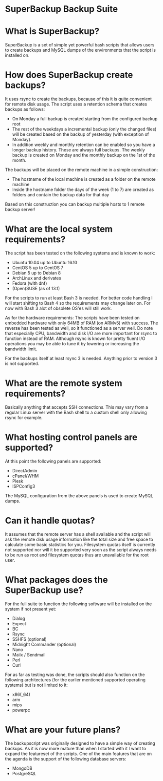 # SuperBackup Backup Suite

# What is SuperBackup?
SuperBackup is a set of simple yet powerful bash scripts that allows users to
create backups and MySQL dumps of the environments that the script is installed
on.

# How does SuperBackup create backups?
It uses rsync to create the backups, because of this it is quite convenient for
remote disk usage. The script uses a retention schema that creates backups as
follows:

* On Monday a full backup is created starting from the configured backup root
* The rest of the weekdays a incremental backup (only the changed files) will
be created based on the backup of yesterday (with exception of Monday).
* In addition weekly and monthly retention can be enabled so you have a longer
backup history. These are always full backups. The weekly backup is created on
Monday and the monthly backup on the 1st of the month.

The backups will be placed on the remote machine in a simple construction:

* The hostname of the local machine is created as a folder on the remote machine
* Inside the hostname folder the days of the week (1 to 7) are created as folders
and contain the backup data for that day

Based on this construction you can backup multiple hosts to 1 remote backup
server!

# What are the local system requirements?
The script has been tested on the following systems and is known to work:

* Ubuntu 10.04 up to Ubuntu 16.10
* CentOS 5 up to CentOS 7
* Debian 5 up to Debian 8
* ArchLinux and derivates
* Fedora (with dnf)
* (Open)SUSE (as of 13.1)

For the scripts to run at least Bash 3 is needed. For better code handling I
will start shifting to Bash 4 so the requirements may change later on. For now
with Bash 3 alot of obsolete OS'es will still work.

As for the hardware requirements: The scripts have been tested on embedded
hardware with only 64MB of RAM (on ARMv5) with success. The reverse has been tested as
well, so it functioned as a server well. Do note that especially CPU, bandwidth
and disk I/O are more important for rsync to function instead of RAM. Although
rsync is known for pretty fluent I/O operations you may be able to tune it
by lowering or increasing the bandwidth limit.

For the backups itself at least rsync 3 is needed. Anything prior to version
3 is not supported.

# What are the remote system requirements?
Basically anything that accepts SSH connections. This may vary from a regular
Linux server with the Bash shell to a custom shell only allowing rsync for
example.

# What hosting control panels are supported?
At this point the following panels are supported:

* DirectAdmin
* cPanel/WHM
* Plesk
* ISPConfig3

The MySQL configuration from the above panels is used to create MySQL dumps.

# Can it handle quotas?
It assumes that the remote server has a shell available and the script will ask
the remote disk usage information like the total size and free space to calculate
some basic statistics for you. Filesystem quotas itself is currently not supported
nor will it be supported very soon as the script always needs to be run as root
and filesystem quotas thus are unavailable for the root user.

# What packages does the SuperBackup use?
For the full suite to function the following software will be installed on the
system if not present yet:

* Dialog
* Expect
* BC
* Rsync
* SSHFS (optional)
* Midnight Commander (optional)
* Nano
* Mailx / Sendmail
* Perl
* Curl

For as far as testing was done, the scripts should also function on the
following architectures (for the earlier mentioned supported operating systems)
but is not limited to it:

* x86(_64)
* arm
* mips
* powerpc

# What are your future plans?
The backupscript was originally designed to have a simple way of creating
backups. As it is now more mature than when I started with it I want to
expand the featureset of the scripts. One of the main features that are
on the agenda is the support of the following database servers:

* MongoDB
* PostgreSQL